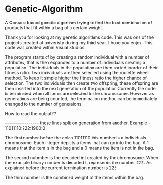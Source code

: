 # Genetic-Algorithm
A Console based genetic algorithm trying to find the best combination of products that fit within a bag of a certain weight. 

Thank you for looking at my genetic algorithms code. This was one of the projects created at univeristy during my third year. I hope you enjoy.
This code was created within Visual Studios.


The program starts of by creating a random individual with a number of attributes, that is then expanded to a number of individuals creating a population. 
The individuals in the population are then sorted inorder of their fitness ratio. 
Two individuals are then selected using the roulette wheel method. To keep it simple higher the fitness ratio the higher chance of selection.
The two individuals then create two offspring, these offspring are then inserted into the next generation of the population
Currently the code is terminated when all items are selected in the chromosome. 
However as generatinos are being counted, the termination method can be immediately changed to the number of generaions


How to read the output??

----------------- these lines split on generation from another. 
Example - 
11011110:222:1900:0

The first number before the colon 11011110 this number is a individuals chromosome. Each integer depicts a items that can go into the bag. A 1 means that the item is in the bag and a 0 means the item is not in the bag. 

The second nubmber is the decoded int created by the chromosome. When the example binary number is decoded it represents the number 222. As explained before the current termination number is 225.

The third number is the combined weight of the items within the bag. 
